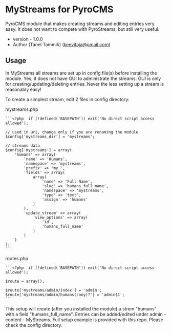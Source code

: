 # MyStreams for PyroCMS

PyroCMS module that makes creating streams and editing entries very easy. It does not want to compete with PyroStreams, but still very useful.

* version - 1.0.0
* Author (Tanel Tammik) (keevitaja@gmail.com)

## Usage

In MyStreams all streams are set up in config file(s) before installing the module. Yes, it does not have GUI to administrate the streams. GUI is only for creating/updating/deleting entries. Never the less setting up a stream is reasonably easy!

To create a simplest stream, edit 2 files in config directory:

mystreams.php

	```<?php  if (!defined('BASEPATH')) exit('No direct script access allowed');

	// used in uri, change only if you are renaming the module
	$config['mystreams_dir'] = 'mystreams';

	// streams data
	$config['mystreams'] = array(
		'humans' => array(
			'name' => 'Humans',
			'namespace' => 'mystreams',
			'prefix' => 'my_',
			'fields' => array(
				array(
					'name' => 'Full Name',
					'slug' => 'humans_full_name',
					'namespace' => 'mystreams',
					'type' => 'text',
					'assign' => 'humans'
				)
			),
			'update_stream' => array(
				'view_options' => array(
					'id',
					'humans_full_name'
				)
			)
		)
	);
	```

routes.php

	```<?php  if (!defined('BASEPATH')) exit('No direct script access allowed');

	$route = array();

	$route['mystreams/admin/index'] = 'admin';
	$route['mystreams/admin/humans(:any)?'] = 'admin$1';
	```

This setup will create (after you installed the module) a strem "humans" with a field "humans_full_name". Entries can be added/edited under admin - content - MyStreams. Full setup example is provided with this repo. Please check the config directory.

